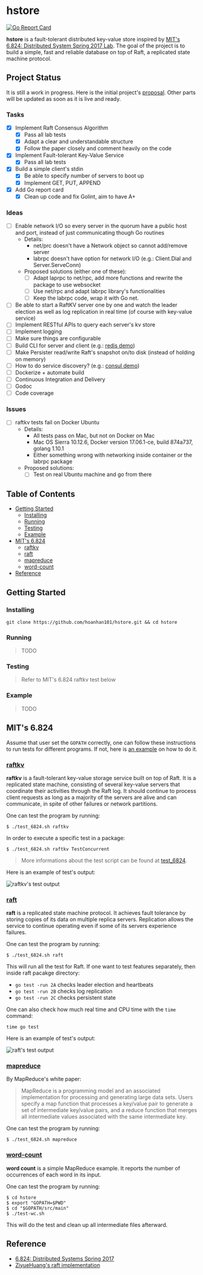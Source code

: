 # hstore

[![Go Report Card](https://goreportcard.com/badge/github.com/hoanhan101/hstore)](https://goreportcard.com/report/github.com/hoanhan101/hstore)

**hstore** is a fault-tolerant distributed key-value store inspired by
[MIT's 6.824: Distributed System Spring 2017 Lab](http://nil.csail.mit.edu/6.824/2017/).
The goal of the project is to build a simple, fast and reliable database on top
of Raft, a replicated state machine protocol.

## Project Status

It is still a work in progress. Here is the initial project's [proposal](PROPOSAL.md).
Other parts will be updated as soon as it is live and ready.

### Tasks

- [x] Implement Raft Consensus Algorithm
  - [x] Pass all lab tests
  - [x] Adapt a clear and understandable structure
  - [x] Follow the paper closely and comment heavily on the code
- [x] Implement Fault-tolerant Key-Value Service
  - [x] Pass all lab tests
- [x] Build a simple client's stdin
  - [x] Be able to specify number of servers to boot up
  - [x] Implement GET, PUT, APPEND
- [x] Add Go report card
  - [x] Clean up code and fix Golint, aim to have A+

### Ideas

- [ ] Enable network I/O so every server in the quorum have a public host and port, instead of just
  communicating though Go routines
  - Details:
    - net/prc doesn't have a Network object so cannot add/remove server
    - labrpc doesn't have option for network I/O (e.g.: Client.Dial and Server.ServeConn)
  - Proposed solutions (either one of these):
    - [ ] Adapt laprpc to net/rpc, add more functions and rewrite the package to use websocket
    - [ ] Use net/rpc and adapt labrpc library's functionalities
    - [ ] Keep the labrpc code, wrap it with Go net.
- [ ] Be able to start a RaftKV server one by one and watch the leader election as well as
  log replication in real time (of course with key-value service)
- [ ] Implement RESTful APIs to query each server's kv store
- [ ] Implement logging
- [ ] Make sure things are configurable
- [ ] Build CLI for server and client (e.g.: [redis demo](http://try.redis.io/))
- [ ] Make Persister read/write Raft's snapshot on/to disk (instead of holding on memory)
- [ ] How to do service discovery? (e.g.: [consul demo](https://youtu.be/huvBEB3suoo))
- [ ] Dockerize + automate build
- [ ] Continuous Integration and Delivery
- [ ] Godoc 
- [ ] Code coverage 

### Issues

- [ ] raftkv tests fail on Docker Ubuntu
  - Details:
    - All tests pass on Mac, but not on Docker on Mac
    - Mac OS Sierra 10.12.6, Docker version 17.06.1-ce, build 874a737, golang 1.10.1
    - Either something wrong with networking inside container or the labrpc package
  - Proposed solutions:
    - [ ] Test on real Ubuntu machine and go from there

## Table of Contents

- [Getting Started](#getting-started)
  - [Installing](#installing)
  - [Running](#running)
  - [Testing](#testing)
  - [Example](#example)
- [MIT's 6.824](#mits-6824)
  - [raftkv](#raftkv)
  - [raft](#raft)
  - [mapreduce](#mapreduce)
  - [word-count](#word-count)
- [Reference](#reference)

## Getting Started

### Installing

```
git clone https://github.com/hoanhan101/hstore.git && cd hstore
```

### Running

> TODO

### Testing

> Refer to MIT's 6.824 raftkv test below

### Example

> TODO

## MIT's 6.824

Assume that user set the `GOPATH` correctly, one can follow these instructions 
to run tests for different programs. If not, here is
[an example](https://github.com/hoanhan101/go-playground) on how to do it.

### [raftkv](src/raftkv)

**raftkv** is a fault-tolerant key-value storage service built on top of Raft. It is a replicated
state machine, consisting of several key-value servers that coordinate their activities through
the Raft log. It should continue to process client requests as long as a majority of the servers
are alive and can communicate, in spite of other failures or network partitions.

One can test the program by running:
```
$ ./test_6824.sh raftkv
```

In order to execute a specific test in a package:
```
$ ./test_6824.sh raftkv TestConcurrent
```

> More informations about the test script can be found at [test_6824](test_6824.sh).

Here is an example of test's output:

![raftkv's test output](img/test_raftkv.png)

### [raft](src/raft)

**raft** is a replicated state machine protocol. It achieves fault tolerance by storing copies of
its data on multiple replica servers. Replication allows the service to continue operating even if
some of its servers experience failures.

One can test the program by running:
```
$ ./test_6824.sh raft 
```

This will run all the test for Raft. If one want to test features separately, then inside raft
pacakge directory:
- `go test -run 2A` checks leader election and heartbeats
- `go test -run 2B` checks log replication
- `go test -run 2C` checks persistent state

One can also check how much real time and CPU time with the `time` command:
```
time go test
```

Here is an example of test's output:

![raft's test output](img/test_raft.png)

### [mapreduce](src/mapreduce)

By MapReduce's white paper:
> MapReduce is a programming model and an associated implementation for processing and generating 
> large data sets. Users specify a map function that processes a key/value pair to generate a set
> of intermediate key/value pairs, and a reduce function that merges all intermediate values 
> associated with the same intermediate key.

One can test the program by running:
```
$ ./test_6824.sh mapreduce
```

### [word-count](src/main/wc.go)

**word count** is a simple MapReduce example. It reports the number of occurrences of each word 
in its input.

One can test the program by running:
```
$ cd hstore
$ export "GOPATH=$PWD"
$ cd "$GOPATH/src/main"
$ ./test-wc.sh
```

This will do the test and clean up all intermediate files afterward.

## Reference

- [6.824: Distributed Systems Spring 2017](http://nil.csail.mit.edu/6.824/2017/)
- [ZiyueHuang's raft implementation](https://github.com/ZiyueHuang/Distributed-Systems)
